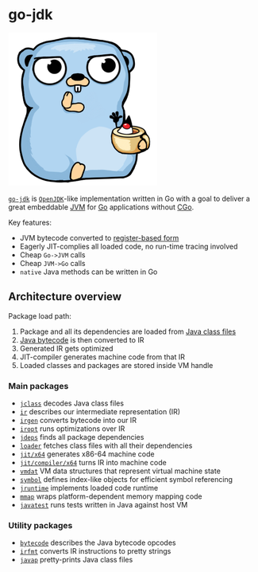 # go-jdk

![Logo](docs/logo_small.png)

[`go-jdk`](https://github.com/quasilyte/go-jdk) is [`OpenJDK`](https://ru.wikipedia.org/wiki/OpenJDK)-like implementation
written in Go with a goal to deliver a great embeddable [JVM](https://en.wikipedia.org/wiki/Java_virtual_machine) for
[Go](http://golang.org/) applications without [CGo](https://golang.org/cmd/cgo/).

Key features:

* JVM bytecode converted to [register-based form](https://www.usenix.org/legacy/events%2Fvee05%2Ffull_papers/p153-yunhe.pdf)
* Eagerly JIT-complies all loaded code, no run-time tracing involved
* Cheap `Go->JVM` calls
* Cheap `JVM->Go` calls
* `native` Java methods can be written in Go

## Architecture overview

Package load path:

1. Package and all its dependencies are loaded from [Java class files](https://en.wikipedia.org/wiki/Java_class_file)
2. [Java bytecode](https://en.wikipedia.org/wiki/Java_bytecode) is then converted to IR
3. Generated IR gets optimized
4. JIT-compiler generates machine code from that IR
5. Loaded classes and packages are stored inside VM handle

### Main packages

* [`jclass`](jclass) decodes Java class files
* [`ir`](ir) describes our intermediate representation (IR)
* [`irgen`](irgen) converts bytecode into our IR
* [`iropt`](iropt) runs optimizations over IR
* [`jdeps`](jdeps) finds all package dependencies
* [`loader`](loader) fetches class files with all their dependencies
* [`jit/x64`](jit/x64) generates x86-64 machine code
* [`jit/compiler/x64`](jit/compiler/x64) turns IR into machine code
* [`vmdat`](vmdat) VM data structures that represent virtual machine state
* [`symbol`](symbol) defines index-like objects for efficient symbol referencing
* [`jruntime`](jruntime) implements loaded code runtime
* [`mmap`](mmap) wraps platform-dependent memory mapping code
* [`javatest`](javatest) runs tests written in Java against host VM

### Utility packages

* [`bytecode`](bytecode) describes the Java bytecode opcodes
* [`irfmt`](irfmt) converts IR instructions to pretty strings
* [`javap`](javap) pretty-prints Java class files
